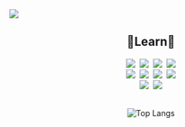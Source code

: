 <img src="https://capsule-render.vercel.app/api?type=soft&color=B2EBF4&height=300&section=header&text=Hello%20GitHub&desc=HyunGyeong&descAlignY=65&fontSize=90" />

<h2 align="center">📖Learn📖</h2>
<div align="center">
  <img src="https://img.shields.io/badge/Javascript-ffb13b?style=flat-square&logo=javascript&logoColor=white"/></a>&nbsp
  <img src="https://img.shields.io/badge/TypeScript-3178C6?style=flat-square&logo=TypeScript&logoColor=white"/></a>&nbsp
  <img src="https://img.shields.io/badge/HTML5-E34F26?style=flat-square&logo=HTML5&logoColor=white"/></a>&nbsp
  <img src="https://img.shields.io/badge/CSS3-1572B6?style=flat-square&logo=CSS3&logoColor=white"/></a><br />
  <img src="https://img.shields.io/badge/Dart-0175C2?style=flat-square&logo=Dart&logoColor=white"/></a>&nbsp
  <img src="https://img.shields.io/badge/Flutter-02569B?style=flat-square&logo=Flutter&logoColor=white"/></a>&nbsp
  <img src="https://img.shields.io/badge/React-61DAFB?style=flat-square&logo=React&logoColor=white"/></a>&nbsp
  <img src="https://img.shields.io/badge/GitHub-181717?style=flat-square&logo=GitHub&logoColor=white"/></a><br />
  <img src="https://img.shields.io/badge/Android Studio-3DDC84?style=flat-square&logo=Android Studio&logoColor=white"/></a>&nbsp
  <img src="https://img.shields.io/badge/MySQL-4479A1?style=flat-square&logo=MySQL&logoColor=white"/></a><br /><br />
  
  ![Top Langs](https://github-readme-stats.vercel.app/api/top-langs/?username=anuraghazra&hide=GLSL,Astro,makefile,Rust,Go&layout=compact)
</div>
